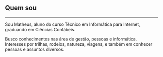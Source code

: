 ## Quem sou
***
Sou Matheus, aluno do curso Técnico em Informática para Internet, graduando em Ciências Contábeis.

Busco conhecimentos nas área de gestão, pessoas e informática.
Interesses por trilhas, rodeios, natureza, viagens, e também em conhecer pessoas e assuntos diversos.
